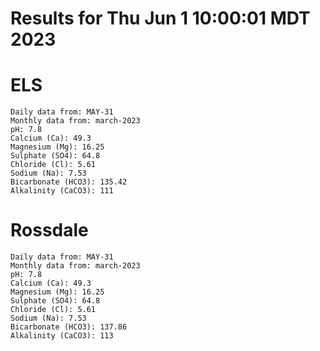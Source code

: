 # Results for Thu Jun  1 10:00:01 MDT 2023
# ELS
```
Daily data from: MAY-31
Monthly data from: march-2023
pH: 7.8
Calcium (Ca): 49.3
Magnesium (Mg): 16.25
Sulphate (SO4): 64.8
Chloride (Cl): 5.61
Sodium (Na): 7.53
Bicarbonate (HCO3): 135.42
Alkalinity (CaCO3): 111
```
# Rossdale
```
Daily data from: MAY-31
Monthly data from: march-2023
pH: 7.8
Calcium (Ca): 49.3
Magnesium (Mg): 16.25
Sulphate (SO4): 64.8
Chloride (Cl): 5.61
Sodium (Na): 7.53
Bicarbonate (HCO3): 137.86
Alkalinity (CaCO3): 113
```
